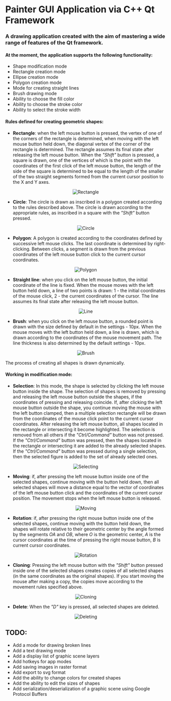 # Painter GUI Application via C++ Qt Framework

### A drawing application created with the aim of mastering a wide range of features of the Qt framework.

#### At the moment, the application supports the following functionality:

- Shape modification mode
- Rectangle creation mode
- Ellipse creation mode
- Polygon creation mode
- Mode for creating straight lines
- Brush drawing mode
- Ability to choose the fill color
- Ability to choose the stroke color
- Ability to select the stroke width

#### Rules defined for creating geometric shapes:

- **Rectangle**: when the left mouse button is pressed, the vertex of one of the corners of the rectangle is determined, when moving with the left mouse button held down, the diagonal vertex of the corner of the rectangle is determined. The rectangle assumes its final state after releasing the left mouse button. When the _"Shift"_ button is pressed, a square is drawn, one of the vertices of which is the point with the coordinates of the first click of the left mouse button, the length of the side of the square is determined to be equal to the length of the smaller of the two straight segments formed from the current cursor position to the X and Y axes.

<div align="center">
  <img src="../media/gifs/rectangle.gif" alt="Rectangle">
</div>

- **Circle**: The circle is drawn as inscribed in a polygon created according to the rules described above. The circle is drawn according to the appropriate rules, as inscribed in a square with the _"Shift"_ button pressed.

<div align="center">
  <img src="../media/gifs/circle.gif" alt="Circle">
</div>

- **Polygon**: A polygon is created according to the coordinates defined by successive left mouse clicks. The last coordinate is determined by right-clicking. Between clicks, a segment is drawn from the previous coordinates of the left mouse button click to the current cursor coordinates.

<div align="center">
  <img src="../media/gifs/polygon.gif" alt="Polygon">
</div>

- **Straight line**: when you click on the left mouse button, the initial coordinate of the line is fixed. When the mouse moves with the left button held down, a line of two points is drawn: 1 - the initial coordinates of the mouse click, 2 - the current coordinates of the cursor. The line assumes its final state after releasing the left mouse button.

<div align="center">
  <img src="../media/gifs/line.gif" alt="Line">
</div>

- **Brush**: when you click on the left mouse button, a rounded point is drawn with the size defined by default in the settings - 10px. When the mouse moves with the left button held down, a line is drawn, which is drawn according to the coordinates of the mouse movement path. The line thickness is also determined by the default settings - 10px.

<div align="center">
  <img src="../media/gifs/brush.gif" alt="Brush">
</div>

The process of creating all shapes is drawn dynamically.

#### Working in modification mode:

- **Selection**: In this mode, the shape is selected by clicking the left mouse button inside the shape. The selection of shapes is removed by pressing and releasing the left mouse button outside the shapes, if the coordinates of pressing and releasing coincide. If, after clicking the left mouse button outside the shape, you continue moving the mouse with the left button clamped, then a multiple selection rectangle will be drawn from the coordinates of the mouse click point to the current cursor coordinates. After releasing the left mouse button, all shapes located in the rectangle or intersecting it become highlighted. The selection is removed from all others if the _"Ctrl/Command"_ button was not pressed. If the _"Ctrl/Command"_ button was pressed, then the shapes located in the rectangle or intersecting it are added to the already selected shapes. If the _"Ctrl/Command"_ button was pressed during a single selection, then the selected figure is added to the set of already selected ones.

<div align="center">
  <img src="../media/gifs/selecting.gif" alt="Selecting">
</div>

- **Moving**: if, after pressing the left mouse button inside one of the selected shapes, continue moving with the button held down, then all selected shapes will move a distance equal to the vector of coordinates of the left mouse button click and the coordinates of the current cursor position. The movement stops when the left mouse button is released.

<div align="center">
  <img src="../media/gifs/moving.gif" alt="Moving">
</div>

- **Rotation**: if, after pressing the right mouse button inside one of the selected shapes, continue moving with the button held down, the shapes will rotate relative to their geometric center by the angle formed by the segments _OA_ and _OB_, where _O_ is the geometric center, _A_ is the cursor coordinates at the time of pressing the right mouse button, _B_ is current cursor coordinates.

<div align="center">
  <img src="../media/gifs/rotation.gif" alt="Rotation">
</div>

- **Cloning**: Pressing the left mouse button with the _"Shift"_ button pressed inside one of the selected shapes creates copies of all selected shapes (in the same coordinates as the original shapes). If you start moving the mouse after making a copy, the copies move according to the movement rules specified above.

<div align="center">
  <img src="../media/gifs/cloning.gif" alt="Cloning">
</div>

- **Delete**: When the _"D"_ key is pressed, all selected shapes are deleted.

<div align="center">
  <img src="../media/gifs/deleting.gif" alt="Deleting">
</div>

## TODO:

- Add a mode for drawing broken lines
- Add a text drawing mode
- Add a display list of graphic scene layers
- Add hotkeys for app modes
- Add saving images in raster format
- Add export to svg format
- Add the ability to change colors for created shapes
- Add the ability to edit the sizes of shapes
- Add serialization/deserialization of a graphic scene using Google Protocol Buffers

